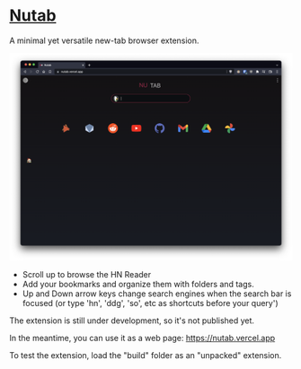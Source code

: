 # [Nutab](https://nutab.vercel.app)

A minimal yet versatile new-tab browser extension.

![img](/static/nutab.png)

- Scroll up to browse the HN Reader
- Add your bookmarks and organize them with folders and tags.
- Up and Down arrow keys change search engines when the search bar is focused (or type 'hn', 'ddg', 'so', etc as shortcuts before your query')

The extension is still under development, so it's not published yet.

In the meantime, you can use it as a web page:  https://nutab.vercel.app

To test the extension, load the "build" folder as an "unpacked" extension.
